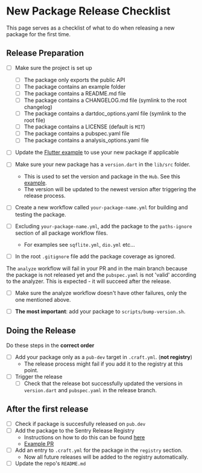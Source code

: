 # New Package Release Checklist

This page serves as a checklist of what to do when releasing a new package for the first time.

## Release Preparation

- [ ] Make sure the project is set up
    - [ ] The package only exports the public API
    - [ ] The package contains an example folder
    - [ ] The package contains a README.md file
    - [ ] The package contains a CHANGELOG.md file (symlink to the root changelog)
    - [ ] The package contains a dartdoc_options.yaml file (symlink to the root file)
    - [ ] The package contains a LICENSE (default is `MIT`)
    - [ ] The package contains a pubspec.yaml file
    - [ ] The package contains a analysis_options.yaml file

- [ ] Update the [Flutter example](https://github.com/getsentry/sentry-dart/tree/main/flutter/example) to use your new package if applicable

- [ ] Make sure your new package has a `version.dart` in the `lib/src` folder.
    - This is used to set the version and package in the `Hub`. See this [example](https://github.com/getsentry/sentry-dart/blob/8609bd8dd7ea572e5d241a59643c7570e5621bda/sqflite/lib/src/sentry_database.dart#L69).
    - The version will be updated to the newest version after triggering the release process.

- [ ] Create a new workflow called `your-package-name.yml` for building and testing the package.

- [ ] Excluding `your-package-name.yml`, add the package to the `paths-ignore` section of all package workflow files.
  - For examples see `sqflite.yml`, `dio.yml` etc...

- [ ] In the root `.gitignore` file add the package coverage as ignored.

The `analyze` workflow will fail in your PR and in the main branch because the package is not released yet and the `pubspec.yaml` is not 'valid' according to the analyzer.
This is expected - it will succeed after the release.
- [ ] Make sure the analyze workflow doesn't have other failures, only the one mentioned above.

- [ ] **The most important**: add your package to `scripts/bump-version.sh`.

## Doing the Release

Do these steps in the **correct order**

- [ ] Add your package only as a `pub-dev` target in `.craft.yml`. (**not registry**)
  - The release process might fail if you add it to the registry at this point.
- [ ] Trigger the release
  - [ ] Check that the release bot successfully updated the versions in `version.dart` and `pubspec.yaml` in the release branch.

## After the first release

- [ ] Check if package is succesfully released on `pub.dev`
- [ ] Add the package to the Sentry Release Registry 
  - Instructions on how to do this can be found [here](https://github.com/getsentry/sentry-release-registry#adding-new-sdks)
  - [Example PR](https://github.com/getsentry/sentry-release-registry/pull/136)
- [ ] Add an entry to `.craft.yml` for the package in the `registry` section.
  - Now all future releases will be added to the registry automatically.
- [ ] Update the repo's `README.md`